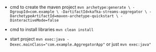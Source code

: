 - cmd to create the maven project
`
mvn archetype:generate \
  -DgroupId=com.example \
  -DartifactId=kafka-streams-aggregator \
  -DarchetypeArtifactId=maven-archetype-quickstart \
  -DinteractiveMode=false
`

- cmd to install libraries
`
mvn clean install
`

- start project
`
mvn exec:java -Dexec.mainClass="com.example.AggregatorApp"
`
or just
`
mvn exec:java"
`